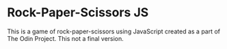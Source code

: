 # Rock-Paper-Scissors JS
This is a game of rock-paper-scissors using JavaScript created as a part of The Odin Project.
This not a final version.